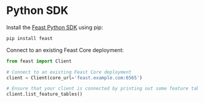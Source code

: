# Python SDK

Install the [Feast Python SDK](https://api.docs.feast.dev/python/) using pip:

```bash
pip install feast
```

Connect to an existing Feast Core deployment:

```python
from feast import Client

# Connect to an existing Feast Core deployment
client = Client(core_url='feast.example.com:6565')

# Ensure that your client is connected by printing out some feature tables
client.list_feature_tables()
```

